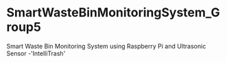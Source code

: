 # SmartWasteBinMonitoringSystem_Group5
Smart Waste Bin Monitoring System using Raspberry Pi and Ultrasonic Sensor -'IntelliTrash'
